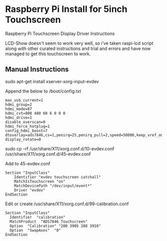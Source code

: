 # Raspberry Pi Install for 5inch Touchscreen
Raspberry Pi Touchscreen Display Driver Instructions

LCD-Show doesn't seem to work very well, so i've taken raspi-lcd script along with other curated instructions and trial and errors and have now managed to get this touchscreen to work.


## Manual Instructions

sudo apt-get install xserver-xorg-input-evdev

Append the below to /boot/config.txt
```
max_usb_current=1
hdmi_group=2
hdmi_mode=87
hdmi_cvt=800 480 60 6 0 0 0
hdmi_drive=1
disable_overscan=0
hdmi_force_hotplug=1
config_hdmi_boost=7
dtoverlay=ads7846,cs=1,penirq=25,penirq_pull=2,speed=50000,keep_vref_on=0,pmax=255,xohms=150
display_rotate=0
```
sudo cp -rf /usr/share/X11/xorg.conf.d/10-evdev.conf /usr/share/X11/xorg.conf.d/45-evdev.conf

Add to 45-evdev.conf
```
Section "InputClass"
	Identifier "evdev touchscreen catchall"
	MatchIsTouchscreen "on"
	MatchDevicePath "/dev/input/event*"
	Driver "evdev"
EndSection
```

Edit or create
/usr/share/X11/xorg.conf.d/99-calibration.conf
```
Section "InputClass"
  Identifier  "calibration"
  MatchProduct  "ADS7846 Touchscreen"
  Option  "Calibration" "280 3905 288 3910"
  Option  "SwapAxes"  "0"
EndSection
```

